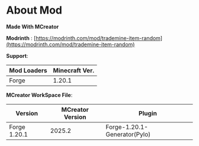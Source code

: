 # About Mod

**Made With MCreator**

**Modrinth** : [https://modrinth.com/mod/trademine-item-random](https://modrinth.com/mod/trademine-item-random)

**Support**:

|Mod Loaders  |Minecraft Ver.   |
|-------------|-----------------|
|Forge        |1.20.1           |

́**MCreator WorkSpace File**:

|Version           |MCreator Version |Plugin                      |
|------------------|-----------------|----------------------------|
|Forge 1.20.1      |2025.2           |Forge-1.20.1-Generator(Pylo)|
